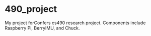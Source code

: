 # 490_project
My project forConfers cs490 research project. Components include Raspberry Pi, BerryIMU, and Chuck.
